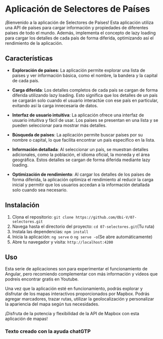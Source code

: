 # Aplicación de Selectores de Países

¡Bienvenido a la aplicación de Selectores de Países! Esta aplicación utiliza una API de países para cargar información y propiedades de diferentes países de todo el mundo. Además, implementa el concepto de lazy loading para cargar los detalles de cada país de forma diferida, optimizando así el rendimiento de la aplicación.

## Características

- **Exploración de países**: La aplicación permite explorar una lista de países y ver información básica, como el nombre, la bandera y la capital de cada país.

- **Carga diferida**: Los detalles completos de cada país se cargan de forma diferida utilizando lazy loading. Esto significa que los detalles de un país se cargarán solo cuando el usuario interactúe con ese país en particular, evitando así la carga innecesaria de datos.

- **Interfaz de usuario intuitiva**: La aplicación ofrece una interfaz de usuario intuitiva y fácil de usar. Los países se presentan en una lista y se pueden seleccionar para mostrar más detalles.

- **Búsqueda de países**: La aplicación permite buscar países por su nombre o capital, lo que facilita encontrar un país específico en la lista.

- **Información detallada**: Al seleccionar un país, se muestran detalles adicionales, como la población, el idioma oficial, la moneda y el área geográfica. Estos detalles se cargan de forma diferida mediante lazy loading.

- **Optimización de rendimiento**: Al cargar los detalles de los países de forma diferida, la aplicación optimiza el rendimiento al reducir la carga inicial y permitir que los usuarios accedan a la información detallada solo cuando sea necesario.

## Instalación

1. Clona el repositorio: `git clone https://github.com/Obi-V/07-selectores.git`
2. Navega hasta el directorio del proyecto: `cd 07-selectores.git`(Tu ruta)
3. Instala las dependencias: `npm install`
4. Inicia la aplicación: `ng serve` o `ng serve -o`(Se abre automáticamente)
5. Abre tu navegador y visita: `http://localhost:4200`

## Uso

Esta serie de aplicaciones son para experimentar el funcionamiento de Angular, pero recomiendo complementar con más información y videos que podreis encontrar gratis en Youtube.

Una vez que la aplicación esté en funcionamiento, podrás explorar y disfrutar de los mapas interactivos proporcionados por Mapbox. Podrás agregar marcadores, trazar rutas, utilizar la geolocalización y personalizar la apariencia del mapa según tus necesidades.

¡Disfruta de la potencia y flexibilidad de la API de Mapbox con esta aplicación de mapas!

### Texto creado con la ayuda chatGTP
